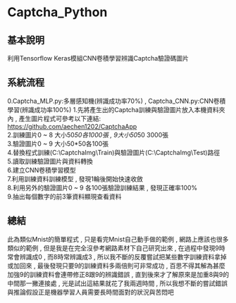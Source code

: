 # Captcha_Python
## 基本說明
利用Tensorflow Keras模組CNN卷積學習辨識Captcha驗證碼圖片 

## 系統流程
0.Captcha_MLP.py:多層感知機(辨識成功率70%) , Captcha_CNN.py:CNN卷積學習(辨識成功率100%)
1.先將產生出的Captcha訓練與驗證圖片放入本機資料夾內 , 產生圖片程式可參考以下連結: </br>
https://github.com/aechen1202/CaptchaApp </br>
2.訓練圖片0 ~ 8 大小50*50各1000張 , 9大小50*50 3000張 </br>
3.驗證圖片0 ~ 9 大小50*50各100張 </br>
4.替換程式訓練(C:\CaptchaImg\Train)與驗證圖片(C:\CaptchaImg\Test)路徑 </br>
5.讀取訓練驗證圖片與資料轉換 </br>
6.建立CNN卷積學習模型 </br>
7.利用訓練資料訓練模型 , 發現1輪後開始快速收斂</br>
8.利用另外的驗證圖片0 ~ 9 各100張驗證訓練結果 , 發現正確率100% </br>
9.抽出每個數字的前3筆資料顯現查看資料 </br>

## 總結
此為類似Mnist的簡單程式 , 只是看完Mnist自己動手做的範例 , 網路上應該也很多類似的範例 , 但是我是在完全沒參考網路素材下自己研究出來 , 在過程中發現9時常會辨識成0 , 而8時常辨識成3 , 所以我不斷的反覆嘗試把某些數字訓練資料拿掉或加回來 , 最後發現只要9的訓練資料多兩倍則可非常成功 , 百思不得其解為甚麼加強9的訓練資料會連帶修正8跟9的辨識錯誤 , 直到後來才了解原來是加重8與9的中間那一撇連接處 , 光是試出這結果就花了我兩週時間 , 所以我想不斷的嘗試錯誤與推論假設正是機器學習人員需要長時間面對的狀況與苦悶吧




